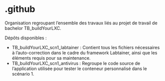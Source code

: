 # .github

Organisation regroupant l’ensemble des travaux liés au projet de travail de bachelor TB_buildYourLXC.

Dépôts disponibles :

- TB_buildYourLXC_scn1_labtainer : Contient tous les fichiers nécessaires à l’auto-correction dans le cadre du framework Labtainer, ainsi que les éléments requis pour sa maintenance.
- TB_buildYourLXC_scn1_antivirus : Regroupe le code source de l’application utilisée pour tester le conteneur personnalisé dans le scénario 1.
